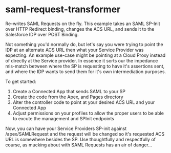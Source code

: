 saml-request-transformer
=================

Re-writes SAML Requests on the fly.   This example takes an SAML SP-Init over HTTP Redirect binding, changes the ACS URL, and sends it to the Salesforce IDP over POST Binding.   

Not something you'd normally do, but let's say you were trying to point the IDP at an alternate ACS URL then what your Service Provider was expecting.   An example use-case might be pointing at a Cloud Proxy instead of directly at the Service provider.    In essence it sorts our the impedance mis-match between where the SP is requesting to have it's assertions sent, and where the IDP wants to send them for it's own intermediation purposes. 

To get started:

1. Create a Connected App that sends SAML to your SP
2. Create the code from the Apex, and Pages directory
3. Alter the controller code to point at your desired ACS URL and your Connected App 
4. Adjust permissions on your profiles to allow the proper users to be able to excute the management and SPInit endpoints

Now, you can have your Service Providers SP-init against /apex/SAMLRequest and the request will be changed so it's requested ACS URL is somewhere besides the SP.   Use thoughtfully and respectfully of course, as mucking about with SAML Requests has an air of danger...   


